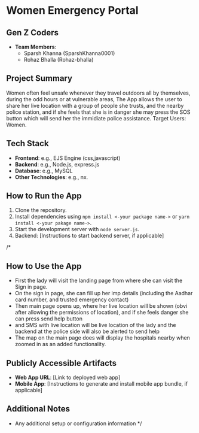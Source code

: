 # Women Emergency Portal

## Gen Z Coders
- **Team Members**: 
  - Sparsh Khanna (SparshKhanna0001)
  - Rohaz Bhalla (Rohaz-bhalla)
  
## Project Summary
Women often feel unsafe whenever they travel outdoors all by themselves, during the odd hours or at vulnerable areas, The App allows the user to share her live location with a group of people she trusts, and the nearby police station, and if she feels that she is in danger she may press the SOS button which will send her the immidiate police assistance.
Target Users: Women.

## Tech Stack
- **Frontend**: e.g., EJS Engine (css,javascript)
- **Backend**: e.g., Node.js, express.js
- **Database**: e.g., MySQL
- **Other Technologies**: e.g., nx.

## How to Run the App
1. Clone the repository.
2. Install dependencies using `npm install <-your package name->` or `yarn install <-your pakage name->`.
3. Start the development server with `node server.js`.
4. Backend: [Instructions to start backend server, if applicable]

/*
## How to Use the App
- First the lady will visit the landing page from where she can visit the Sign in page.
- On the sign in page, she can fill up her imp details (including the Aadhar card number, and trusted emergency contact)
- Then main page opens up, where her live location will be shown (obvi after allowing the permissions of location), and if she feels danger she can press send help button
- and SMS with live location will be live location of the lady and the backend at the police side will also be alerted to send help
- The map on the main page does will display the hospitals nearby when zoomed in as an added functionality.

## Publicly Accessible Artifacts
- **Web App URL**: [Link to deployed web app]
- **Mobile App**: [Instructions to generate and install mobile app bundle, if applicable]

## Additional Notes
- Any additional setup or configuration information
*/